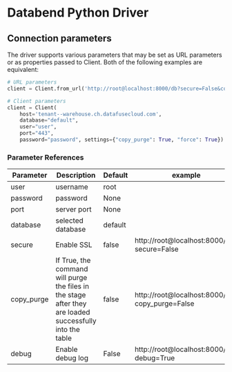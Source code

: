 # Databend Python Driver

## Connection parameters

The driver supports various parameters that may be set as URL parameters or as properties passed to Client. Both of the
following examples are equivalent:

```python
# URL parameters
client = Client.from_url('http://root@localhost:8000/db?secure=False&copy_purge=True&debug=True')

# Client parameters
client = Client(
    host='tenant--warehouse.ch.datafusecloud.com',
    database="default",
    user="user",
    port="443",
    password="password", settings={"copy_purge": True, "force": True})
```

### Parameter References

| Parameter  | Description                                                                                              | Default     | example                                        |
|------------|----------------------------------------------------------------------------------------------------------|-------------|------------------------------------------------|
| user       | username                                                                                                 | root        |                                                | 
| password   | password                                                                                                 | None        |                                                |                  | 
| port       | server port                                                                                              | None        |                                                |
| database   | selected database                                                                                        | default     |     
| secure     | Enable SSL                                                                                               | false       | http://root@localhost:8000/db?secure=False     |
| copy_purge | If True, the command will purge the files in the stage after they are loaded successfully into the table | false       | http://root@localhost:8000/db?copy_purge=False |
| debug      | Enable debug log                                                                                         | False       | http://root@localhost:8000/db?debug=True       |

